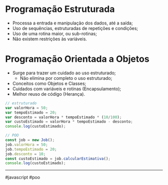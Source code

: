 # Programação Estruturada
- Processa a entrada e manipulação dos dados, até a saída;
- Uso de sequências, estruturadas de repetições e condições;
- Uso de uma rotina maior, ou sub-rotinas;
- Não existem restrições às variáveis.

# Programação Orientada a Objetos
- Surge para trazer um cuidado ao uso estruturado;
	- Não elimina por completo o uso estruturado;
- Conceitos como Objetos e Classes;
- Cuidados com variáveis e rotinas (Encapsulamento);
- Melhor reuso de código (Herança).

```js
// estruturado
var valorHora = 50;
var tempoEstimado = 20;
var desconto = valorHora * tempoEstimado * (10/100);
var custoEstimado = valorHora * tempoEstimado - desconto;
console.log(custoEstimado);
```

```js
// POO
const job = new Job();
job.valorHora = 50;
job.tempoEstimado = 20;
job.desconto = 10;
const custoEstimado = job.calcularEstimativa();
console.log(custoEstimado);
```
---
#javascript #poo 